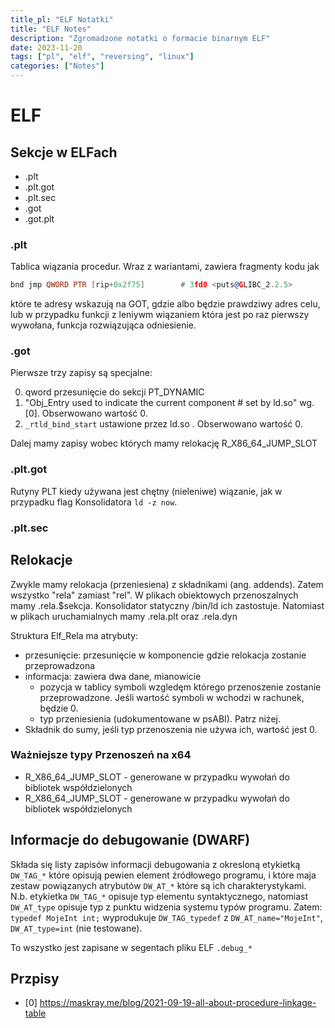 ```yaml
---
title_pl: "ELF Notatki"
title: "ELF Notes"
description: "Zgromadzone notatki o formacie binarnym ELF"
date: 2023-11-20
tags: ["pl", "elf", "reversing", "linux"]
categories: ["Notes"]
---
```


# ELF

## Sekcje w ELFach

- .plt
- .plt.got
- .plt.sec
- .got
- .got.plt

### .plt

Tablica wiązania procedur. Wraz z wariantami, zawiera fragmenty kodu jak

```asm
bnd jmp QWORD PTR [rip+0x2f75]        # 3fd0 <puts@GLIBC_2.2.5>
```

które te adresy wskazują na GOT, gdzie albo będzie prawdziwy adres celu, lub w przypadku funkcji z leniywm wiązaniem która jest po raz pierwszy wywołana, funkcja rozwiązująca odniesienie.

### .got

Pierwsze trzy zapisy są specjalne:

0. qword przesunięcie do sekcji PT_DYNAMIC
1. "Obj_Entry used to indicate the current component # set by ld.so" wg. [0]. Obserwowano wartość 0.
2. `_rtld_bind_start` ustawione przez ld.so . Obserwowano wartość 0.

Dalej mamy zapisy wobec których mamy relokację R_X86_64_JUMP_SLOT

### .plt.got

Rutyny PLT kiedy używana jest chętny (nieleniwe) wiązanie, jak w przypadku flag Konsolidatora `ld -z now`.

### .plt.sec

<!-- TODO 27/06/20 psacawa: finish this -->

## Relokacje

Zwykle mamy relokacja (przeniesiena) z składnikami (ang. addends). Zatem wszystko "rela" zamiast "rel". W plikach obiektowych przenoszalnych mamy .rela.$sekcja. Konsolidator statyczny /bin/ld ich zastostuje. Natomiast w plikach uruchamialnych mamy .rela.plt oraz .rela.dyn

<!-- TODO 27/06/20 psacawa: Jakie mają znaczenia? -->

Struktura Elf_Rela ma atrybuty:

- przesunięcie: przesunięcie w komponencie gdzie relokacja zostanie przeprowadzona
- informacja: zawiera dwa dane, mianowicie
  - pozycja w tablicy symboli wzgledęm którego przenoszenie zostanie przeprowadzone. Jeśli wartość symboli w wchodzi w rachunek, będzie 0.
  - typ przeniesienia (udokumentowane w psABI). Patrz niżej.
- Składnik do sumy, jeśli typ przenoszenia nie używa ich, wartość jest 0.

### Ważniejsze typy Przenoszeń na x64

- R_X86_64_JUMP_SLOT - generowane w przypadku wywołań do bibliotek współdzielonych
- R_X86_64_JUMP_SLOT - generowane w przypadku wywołań do bibliotek współdzielonych

## Informacje do debugowanie (DWARF)

Składa się listy zapisów informacji debugowania z okresloną etykietką `DW_TAG_*` które opisują pewien element źródłowego programu, i które maja zestaw powiązanych atrybutów `DW_AT_*` które są ich charakterystykami. N.b. etykietka `DW_TAG_*` opisuje typ elementu syntaktycznego, natomiast `DW_AT_type` opisuje typ z punktu widzenia systemu typów programu. Zatem: `typedef MojeInt int;` wyprodukuje `DW_TAG_typedef` z `DW_AT_name="MojeInt"`, `DW_AT_type=int` (nie testowane).

To wszystko jest zapisane w segentach pliku ELF `.debug_*`

<!-- TODO 03/08/20 psacawa: opisz sekcje  `.debug_*` -->

## Przpisy

- [0] https://maskray.me/blog/2021-09-19-all-about-procedure-linkage-table
